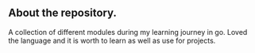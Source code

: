 ## About the repository.

A collection of different modules during my  learning journey in go. Loved the language and it is worth to learn as well as use for projects. 